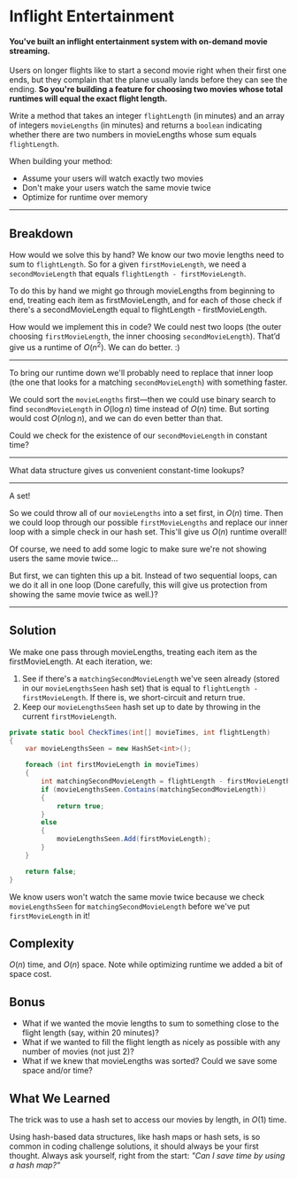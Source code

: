 # Inflight Entertainment

#### You've built an inflight entertainment system with on-demand movie streaming.

Users on longer flights like to start a second movie right when their first one ends, but they complain that the plane usually lands before they can see the ending. **So you're building a feature for choosing two movies whose total runtimes will equal the exact flight length.**

Write a method that takes an integer `flightLength` (in minutes) and an array of integers `movieLengths` (in minutes) and returns a `boolean` indicating whether there are two numbers in movieLengths whose sum equals `flightLength`.

When building your method:

- Assume your users will watch exactly two movies
- Don't make your users watch the same movie twice
- Optimize for runtime over memory

***

## Breakdown

How would we solve this by hand? We know our two movie lengths need to sum to `flightLength`. So for a given `firstMovieLength`, we need a `secondMovieLength` that equals `flightLength - firstMovieLength`.

To do this by hand we might go through movieLengths from beginning to end, treating each item as firstMovieLength, and for each of those check if there's a secondMovieLength equal to flightLength - firstMovieLength.

How would we implement this in code? We could nest two loops (the outer choosing `firstMovieLength`, the inner choosing `secondMovieLength`). That’d give us a runtime of $`O(n^2)`$. We can do better. :)

***

To bring our runtime down we'll probably need to replace that inner loop (the one that looks for a matching `secondMovieLength`) with something faster.

We could sort the `movieLengths` first—then we could use binary search to find `secondMovieLength` in $`O(\log n)`$ time instead of $`O(n)`$ time. But sorting would cost $`O(n \log n)`$, and we can do even better than that.

Could we check for the existence of our `secondMovieLength` in constant time?

***

What data structure gives us convenient constant-time lookups?

***

A set!

So we could throw all of our `movieLengths` into a set first, in $`O(n)`$ time. Then we could loop through our possible `firstMovieLengths` and replace our inner loop with a simple check in our hash set. This'll give us $`O(n)`$ runtime overall!

Of course, we need to add some logic to make sure we're not showing users the same movie twice...

But first, we can tighten this up a bit. Instead of two sequential loops, can we do it all in one loop (Done carefully, this will give us protection from showing the same movie twice as well.)?

***

## Solution

We make one pass through movieLengths, treating each item as the firstMovieLength. At each iteration, we:

1. See if there's a `matchingSecondMovieLength` we've seen already (stored in our `movieLengthsSeen` hash set) that is equal to `flightLength - firstMovieLength`. If there is, we short-circuit and return true.
1. Keep our `movieLengthsSeen` hash set up to date by throwing in the current `firstMovieLength`.

```cs
private static bool CheckTimes(int[] movieTimes, int flightLength)
{
    var movieLengthsSeen = new HashSet<int>();

    foreach (int firstMovieLength in movieTimes)
    {
        int matchingSecondMovieLength = flightLength - firstMovieLength;
        if (movieLengthsSeen.Contains(matchingSecondMovieLength))
        {
            return true;
        }
        else
        {
            movieLengthsSeen.Add(firstMovieLength);
        }
    }

    return false;
}

```

We know users won't watch the same movie twice because we check `movieLengthsSeen` for `matchingSecondMovieLength` before we've put `firstMovieLength` in it!

## Complexity

$`O(n)`$ time, and $`O(n)`$ space. Note while optimizing runtime we added a bit of space cost.

## Bonus

- What if we wanted the movie lengths to sum to something close to the flight length (say, within 20 minutes)?
- What if we wanted to fill the flight length as nicely as possible with any number of movies (not just 2)?
- What if we knew that movieLengths was sorted? Could we save some space and/or time?

## What We Learned

The trick was to use a hash set to access our movies by length, in $`O(1)`$ time.

Using hash-based data structures, like hash maps or hash sets, is so common in coding challenge solutions, it should always be your first thought. Always ask yourself, right from the start: *"Can I save time by using a hash map?"*
